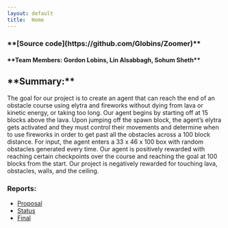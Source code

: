 ```yaml
---
layout: default
title:  Home
---
```


<h3>**[Source code](https://github.com/Globins/Zoomer)**</h3>

<h4>**Team Members: Gordon Lobins, Lin Alsabbagh, Sohum Sheth**</h4>

<h2>**Summary:**</h2>
The goal for our project is to create an agent that can reach the end of an obstacle course using elytra and fireworks without dying from lava or kinetic energy, or taking too long. Our agent begins by starting off at 15 blocks above the lava. Upon jumping off the spawn block, the agent’s elytra gets activated and they must control their movements and determine when to use fireworks in order to get past all the obstacles across a 100 block distance. For input, the agent enters a 33 x 46 x 100 box with random obstacles generated every time. Our agent is positively rewarded with reaching certain checkpoints over the course and reaching the goal at 100 blocks from the start. Our project is negatively rewarded for touching lava, obstacles, walls, and the ceiling.

<h3>Reports:</h3>

- [Proposal](proposal.html)
- [Status](status.html)
- [Final](final.html)

